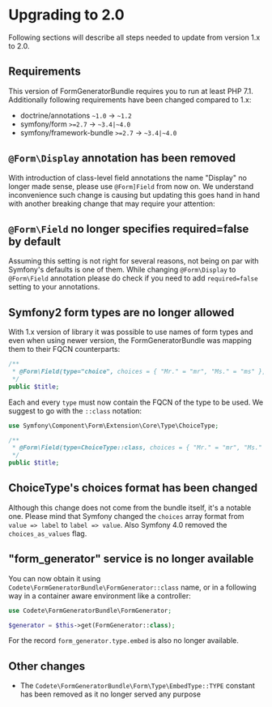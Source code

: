 # Upgrading to 2.0

Following sections will describe all steps needed to update from version 1.x to 2.0.

## Requirements

This version of FormGeneratorBundle requires you to run at least PHP 7.1.
Additionally following requirements have been changed compared to 1.x:

- doctrine/annotations `~1.0` -> `~1.2` 
- symfony/form `>=2.7` -> `~3.4|~4.0` 
- symfony/framework-bundle `>=2.7` -> `~3.4|~4.0`

## `@Form\Display` annotation has been removed

With introduction of class-level field annotations the name "Display" no longer made
sense, please use `@Form]Field` from now on. We understand inconvenience such change
is causing but updating this goes hand in hand with another breaking change that may
require your attention:

## `@Form\Field` no longer specifies required=false by default

Assuming this setting is not right for several reasons, not being on par with Symfony's
defaults is one of them. While changing `@Form\Display` to `@Form\Field` annotation 
please do check if you need to add `required=false` setting to your annotations.

## Symfony2 form types are no longer allowed

With 1.x version of library it was possible to use names of form types and even when
using newer version, the FormGeneratorBundle was mapping them to their FQCN counterparts:

```php
/**
 * @Form\Field(type="choice", choices = { "Mr." = "mr", "Ms." = "ms" }, "attr" = { "class" = "foo" })
 */
public $title;
```

Each and every `type` must now contain the FQCN of the type to be used. We suggest to go 
with the `::class` notation:

```php
use Symfony\Component\Form\Extension\Core\Type\ChoiceType;

/**
 * @Form\Field(type=ChoiceType::class, choices = { "Mr." = "mr", "Ms." = "ms" }, "attr" = { "class" = "foo" })
 */
public $title;
```

## ChoiceType's choices format has been changed

Although this change does not come from the bundle itself, it's a notable one. Please mind
that Symfony changed the `choices` array format from `value => label` to `label => value`.
Also Symfony 4.0 removed the `choices_as_values` flag.

## "form_generator" service is no longer available

You can now obtain it using `Codete\FormGeneratorBundle\FormGenerator::class` name,
or in a following way in a container aware environment like a controller:

``` php
use Codete\FormGeneratorBundle\FormGenerator;

$generator = $this->get(FormGenerator::class);
```

For the record `form_generator.type.embed` is also no longer available.

## Other changes

- The `Codete\FormGeneratorBundle\Form\Type\EmbedType::TYPE` constant has been removed
as it no longer served any purpose
